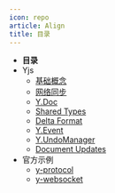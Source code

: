 ```yaml
---
icon: repo
article: Align
title: 目录
---
```


- **目录**
- Yjs
  - [基础概念](./基础概念.md)
  - [网络同步](./网络同步.md)
  - [Y.Doc](./Y.Doc.md)
  - [Shared Types](./Shared%20Types.md)
  - [Delta Format](./Delta%20Format.md)
  - [Y.Event](./Y.Event.md)
  - [Y.UndoManager](./Y.UndoManager.md)
  - [Document Updates](./Document%20Updates.md)
- 官方示例
  - [y-protocol](./y-protocol源码学习.md)
  - [y-websocket](./y-websocket源码学习.md)

